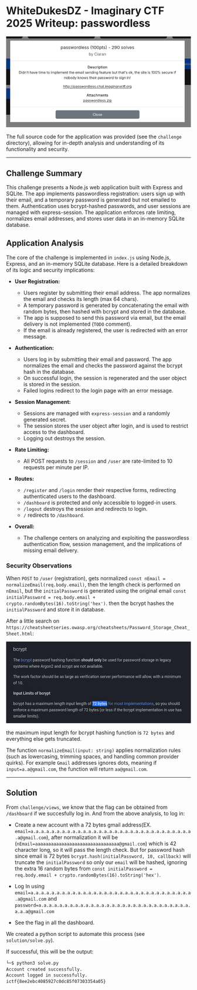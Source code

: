 # WhiteDukesDZ - Imaginary CTF 2025 Writeup: passwordless

![WhiteDukesDZ Logo](challenge/web-passwordless-challenge.png)

The full source code for the application was provided (see the `challenge` directory), allowing for in-depth analysis and understanding of its functionality and security.

---

## Challenge Summary

This challenge presents a Node.js web application built with Express and SQLite. The app implements passwordless registration: users sign up with their email, and a temporary password is generated but not emailed to them. Authentication uses bcrypt-hashed passwords, and user sessions are managed with express-session. The application enforces rate limiting, normalizes email addresses, and stores user data in an in-memory SQLite database.

## Application Analysis

The core of the challenge is implemented in `index.js` using Node.js, Express, and an in-memory SQLite database. Here is a detailed breakdown of its logic and security implications:

- **User Registration:**
  - Users register by submitting their email address. The app normalizes the email and checks its length (max 64 chars).
  - A temporary password is generated by concatenating the email with random bytes, then hashed with bcrypt and stored in the database.
  - The app is supposed to send this password via email, but the email delivery is not implemented (`TODO` comment).
  - If the email is already registered, the user is redirected with an error message.

- **Authentication:**
  - Users log in by submitting their email and password. The app normalizes the email and checks the password against the bcrypt hash in the database.
  - On successful login, the session is regenerated and the user object is stored in the session.
  - Failed logins redirect to the login page with an error message.

- **Session Management:**
  - Sessions are managed with `express-session` and a randomly generated secret.
  - The session stores the user object after login, and is used to restrict access to the dashboard.
  - Logging out destroys the session.

- **Rate Limiting:**
  - All POST requests to `/session` and `/user` are rate-limited to 10 requests per minute per IP.

- **Routes:**
  - `/register` and `/login` render their respective forms, redirecting authenticated users to the dashboard.
  - `/dashboard` is protected and only accessible to logged-in users.
  - `/logout` destroys the session and redirects to login.
  - `/` redirects to `/dashboard`.

- **Overall:**
  - The challenge centers on analyzing and exploiting the passwordless authentication flow, session management, and the implications of missing email delivery.

### Security Observations

When `POST` to `/user` (registration), gets normalized `const nEmail = normalizeEmail(req.body.email)`, then the length check is performed on `nEmail`, but the `initialPassword` is generated using the original email `const initialPassword = req.body.email + crypto.randomBytes(16).toString('hex')`. then the bcrypt hashes the `initialPassword` and store it in database.

After a little search on `https://cheatsheetseries.owasp.org/cheatsheets/Password_Storage_Cheat_Sheet.html`:

![WhiteDukesDZ Logo](demonstration/web-passwordless-bcrypt.png)

the maximum input length for bcrypt hashing function is `72 bytes` and everything else gets truncated.

The function `normalizeEmail(input: string)` applies normalization rules (such as lowercasing, trimming spaces, and handling common provider quirks). For example `Gmail` addresses ignores dots, meaning if `input=a.a@gmail.com`, the function will return `aa@gmail.com`.

---

## Solution

From `challenge/views`, we know that the flag can be obtained from `/dashboard` if we succesfully log in. And from the above analysis, to log in:

  - Create a new account with a 72 bytes gmail address(EX. `email=a.a.a.a.a.a.a.a.a.a.a.a.a.a.a.a.a.a.a.a.a.a.a.a.a.a.a.a.a.a.a.a@gmail.com`), after normalization it will be (`nEmail=aaaaaaaaaaaaaaaaaaaaaaaaaaaaaaaa@gmail.com`) which is 42 character long, so it will pass the length check. But for password hash since email is 72 bytes `bcrypt.hash(initialPassword, 10, callback)` will truncate the `initialPassword` so only our `email` will be hashed, ignoring the extra 16 random bytes from `const initialPassword = req.body.email + crypto.randomBytes(16).toString('hex')`.

  - Log In using `email=a.a.a.a.a.a.a.a.a.a.a.a.a.a.a.a.a.a.a.a.a.a.a.a.a.a.a.a.a.a.a.a@gmail.com` and `password=a.a.a.a.a.a.a.a.a.a.a.a.a.a.a.a.a.a.a.a.a.a.a.a.a.a.a.a.a.a.a.a@gmail.com` 

  - See the flag in all the dashboard.

We created a python script to automate this process (see `solution/solve.py`).

If successful, this will be the output:

```sh
└─$ python3 solve.py
Account created successfully.
Account logged in successfully.
ictf{8ee2ebc4085927c0dc85f07303354a05}
```
